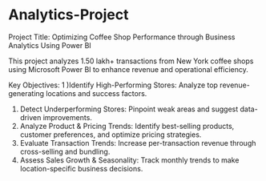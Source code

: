 # Analytics-Project
Project Title: Optimizing Coffee Shop Performance through Business Analytics Using Power BI

This project analyzes 1.50 lakh+ transactions from New York coffee shops using Microsoft Power BI to enhance revenue and operational efficiency.

Key Objectives:
1 )Identify High-Performing Stores: Analyze top revenue-generating locations and success factors.
1) Detect Underperforming Stores: Pinpoint weak areas and suggest data-driven improvements.
3) Analyze Product & Pricing Trends: Identify best-selling products, customer preferences, and optimize pricing strategies.
4) Evaluate Transaction Trends: Increase per-transaction revenue through cross-selling and bundling.
5) Assess Sales Growth & Seasonality: Track monthly trends to make location-specific business decisions.
